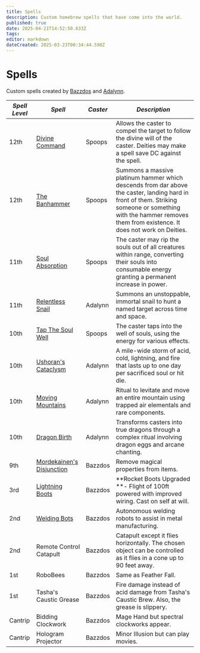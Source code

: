 ```yaml
---
title: Spells
description: Custom homebrew spells that have come into the world.
published: true
date: 2025-04-21T14:52:50.633Z
tags: 
editor: markdown
dateCreated: 2025-03-23T00:34:44.598Z
---
```


# Spells
Custom spells created by [Bazzdos](/characters/bazzdos) and [Adalynn](/characters/adalynn).

| **_Spell Level_** | **_Spell_** | **_Caster_** | **_Description_** |
|------------------|--------------|--------------|-------------------|
| 12th | [Divine Command](/Spells/Divine-Command) | Spoops | Allows the caster to compel the target to follow the divine will of the caster. Deities may make a spell save DC against the spell.|
| 12th | [The Banhammer](/Spells/The-Banhammer) | Spoops | Summons a massive platinum hammer which descends from dar above the caster, landing hard in front of them. Striking someone or something with the hammer removes them from existence. It does not work on Deities. |
| 11th | [Soul Absorption](/Spells/Soul-Absorption) | Spoops | The caster may rip the souls out of all creatures within range, converting their souls into consumable energy granting a permanent increase in power. |
| 11th | [Relentless Snail](/Spells/Relentless-Snail) | Adalynn | Summons an unstoppable, immortal snail to hunt a named target across time and space. |
| 10th | [Tap The Soul Well](/Spells/Tap-The-Soul-Well) | Spoops | The caster taps into the well of souls, using the energy for various effects. |
| 10th | [Ushoran's Cataclysm](/Spells/Ushorans-Cataclysm) | Adalynn | A mile-wide storm of acid, cold, lightning, and fire that lasts up to one day per sacrificed soul or hit die. |
| 10th | [Moving Mountains](/Spells/Moving-Mountains) | Adalynn | Ritual to levitate and move an entire mountain using trapped air elementals and rare components. |
| 10th | [Dragon Birth](/Spells/Dragon-Birth) | Adalynn | Transforms casters into true dragons through a complex ritual involving dragon eggs and arcane chanting. |
| 9th | [Mordekainen's Disjunction](/Spells/Mordekainen's-Disjunction) | Bazzdos | Remove magical properties from items. |
| 3rd | [Lightning Boots](/Spells/Lightning-Boots)  | Bazzdos | **Rocket Boots Upgraded **- Flight of 100ft powered with improved wiring. Cast on self at will. |
| 2nd | [Welding Bots](/Spells/Welding-Bots) | Bazzdos | Autonomous welding robots to assist in metal manufacturing. |
| 2nd | Remote Control Catapult | Bazzdos | Catapult except it flies horizontally. The chosen object can be controlled as it flies in a cone up to 90 feet away. |
| 1st | RoboBees | Bazzdos | Same as Feather Fall. |
| 1st | Tasha's Caustic Grease | Bazzdos | Fire damage instead of acid damage from Tasha's Caustic Brew. Also, the grease is slippery. |
| Cantrip| Bidding Clockwork | Bazzdos | Mage Hand but spectral clockworks appear. |
| Cantrip | Hologram Projector | Bazzdos | Minor Illusion but can play movies. |

